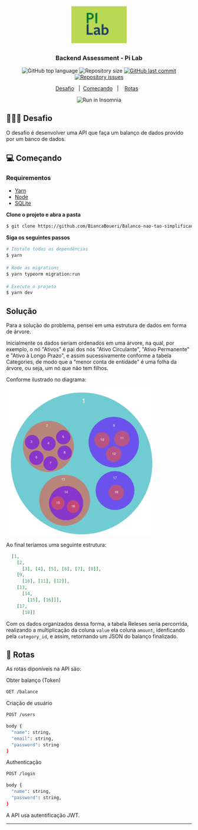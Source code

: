 <h1 align="center">
	<img alt="Logo" src="https://github.com/BiancaBoueri/Balanco-nao-tao-simplificado/blob/main/img/logo.png" width="150px" /> 
</h1>

<h3 align="center">
  Backend Assessment - Pi Lab
</h3>


<p align="center">
  <img alt="GitHub top language" src="https://img.shields.io/github/languages/top/BiancaBoueri/Balanco-nao-tao-simplificado">

  
  <img alt="Repository size" src="https://img.shields.io/github/repo-size/BiancaBoueri/Balanco-nao-tao-simplificado">
  
  <a href="https://github.com/BiancaBoueri/Balanco-nao-tao-simplificado/commits/master">
    <img alt="GitHub last commit" src="https://img.shields.io/github/last-commit/BiancaBoueri/Balanco-nao-tao-simplificado">
  </a>
  
  <a href="https://github.com/BiancaBoueri/Balanco-nao-tao-simplificado/issues">
    <img alt="Repository issues" src="https://img.shields.io/github/issues/BiancaBoueri/Balanco-nao-tao-simplificado">
  </a>

</p>

<p align="center">
  <a href="#-challenge">Desafio</a>&nbsp;&nbsp;&nbsp;|&nbsp;
  <a href="#-getting-started">Começando</a>&nbsp;&nbsp;&nbsp;|&nbsp;&nbsp;&nbsp;
  <a href="#-routes">Rotas</a>&nbsp;&nbsp;&nbsp;
</p>

<p id="insomniaButton" align="center">
  <img src="https://insomnia.rest/images/run.svg" alt="Run in Insomnia">
</p>

## 👨🏻‍💻 Desafio

O desafio é desenvolver uma API que faça um balanço de dados provido por um banco de dados.

## 💻 Começando

### Requirementos

- [Yarn](https://yarnpkg.com/)
- [Node](https://nodejs.org/en/)
- [SQLite](https://www.sqlite.org/index.html)


**Clone o projeto e abra a pasta**

```bash
$ git clone https://github.com/BiancaBoueri/Balanco-nao-tao-simplificado.git && cd Balanco-nao-tao-simplificado
```

**Siga os seguintes passos**

```bash
# Instale todas as dependências
$ yarn

# Rode as migrations
$ yarn typeorm migration:run

# Execute o projeto
$ yarn dev

```

##  Solução

Para a solução do problema, pensei em uma estrutura de dados em forma de árvore.

Inicialmente os dados seriam ordenados em uma árvore, na qual, por exemplo, o nó "Ativos" é pai dos nós "Ativo Circulante", "Ativo Permanente" e "Ativo à Longo Prazo", e assim sucessivamente conforme a tabela Categories, de modo que a "menor conta de entidade" é uma folha da árvore, ou seja, um nó que não tem filhos.

Conforme ilustrado no diagrama:

<img alt="diagrama" src="https://github.com/BiancaBoueri/Balanco-nao-tao-simplificado/blob/main/img/diagram.png" width="400px" /> 

Ao final teríamos uma seguinte estrutura:

```json
  [1,
    [2,
      [3], [4], [5], [6], [7], [8]], 
    [9, 
      [10], [11], [12]],
    [13, 
      [14, 
        [15], [16]]], 
    [17, 
      [18]]
```

Com os dados organizados dessa forma, a tabela Releses seria percorrida, realizando a multiplicação da coluna `value` ela coluna `amount`, idenficando pela `category_id`, e assim, retornando um JSON do balanço finalizado.


## 📝  Rotas 

As rotas diponíveis na API são:

Obter balanço (Token)
``` bash
GET /balance
```

Criação de usuário
``` bash
POST /users
```
``` bash
body {
  "name": string,
  "email": string,
  "password": string
}
```

Authenticação
```bash
POST /login
```
```bash
body {
  "name": string,
  "password": string,
}
```

A API usa autentificação JWT.

---

